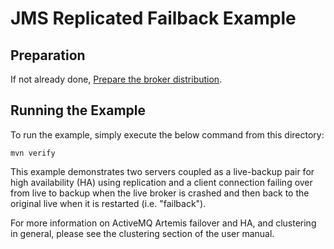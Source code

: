 # JMS Replicated Failback Example

## Preparation
If not already done, [Prepare the broker distribution](https://github.com/apache/activemq-artemis-examples?tab=readme-ov-file#prepare-the-broker-distribution).

## Running the Example
To run the example, simply execute the below command from this directory:
```
mvn verify
```

This example demonstrates two servers coupled as a live-backup pair for high availability (HA) using replication and a client connection failing over from live to backup when the live broker is crashed and then back to the original live when it is restarted (i.e. "failback").

For more information on ActiveMQ Artemis failover and HA, and clustering in general, please see the clustering section of the user manual.


